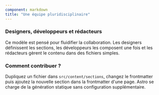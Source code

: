 ```yaml
---
component: markdown
title: "Une équipe pluridisciplinaire"
---
```

### Designers, développeurs et rédacteurs

Ce modèle est pensé pour fluidifier la collaboration. Les designers définissent
les sections, les développeurs les composent une fois et les rédacteurs gèrent
le contenu dans des fichiers simples.

### Comment contribuer ?

Dupliquez un fichier dans `src/content/sections`, changez le frontmatter puis
ajoutez la nouvelle section dans la frontmatter d'une page. Astro se charge de
la génération statique sans configuration supplémentaire.
